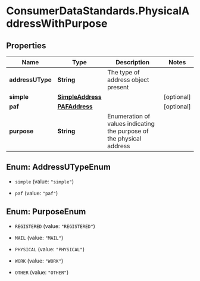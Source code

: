 # ConsumerDataStandards.PhysicalAddressWithPurpose

## Properties
Name | Type | Description | Notes
------------ | ------------- | ------------- | -------------
**addressUType** | **String** | The type of address object present | 
**simple** | [**SimpleAddress**](SimpleAddress.md) |  | [optional] 
**paf** | [**PAFAddress**](PAFAddress.md) |  | [optional] 
**purpose** | **String** | Enumeration of values indicating the purpose of the physical address | 


<a name="AddressUTypeEnum"></a>
## Enum: AddressUTypeEnum


* `simple` (value: `"simple"`)

* `paf` (value: `"paf"`)




<a name="PurposeEnum"></a>
## Enum: PurposeEnum


* `REGISTERED` (value: `"REGISTERED"`)

* `MAIL` (value: `"MAIL"`)

* `PHYSICAL` (value: `"PHYSICAL"`)

* `WORK` (value: `"WORK"`)

* `OTHER` (value: `"OTHER"`)




